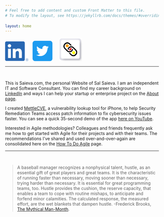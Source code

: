 ```yaml
---
# Feel free to add content and custom Front Matter to this file.
# To modify the layout, see https://jekyllrb.com/docs/themes/#overriding-theme-defaults

layout: home
---
```

[<img src="/images/LI-In-Bug.png" title="Goto Saieva on LinkedIn" height="15%" width="15%" style="padding-right:10px">](https://www.LinkedIn.com/in/saieva)
[<img src="/images/Twittersocialicons-roundedsquare-blue.png" title="Goto @saieva on Twitter" height="13%" width="13%" style="padding-right:17px">](https://www.Twitter.com/saieva)
[<img src="/images/MettleCVE-150x150px.png" title="Goto WebMettle Systems on LinkedIn" height="15%" width="15%">](https://www.LinkedIn.com/company/WebMettle/posts/?feedView=images)

---

<br>

This is Saieva.com, the personal Website of Sal Saieva. I am an independent IT and Software Consultant.
You can find my career background on [LinkedIn][SalSaievaLinkedInURL] and ways I can help your startup or
enterprise project on the [About page][SalSaievaAboutURL].

I created [MettleCVE][MettleCVEAppURL], a vulnerability lookup tool for iPhone, to help Security Remediation Teams access patch information
to fix cybersecurity issues faster. You can see a quick 35-second demo of the app [here on YouTube][MettleCVEYouTubeDemoURL].

Interested in Agile methodologies? Colleagues and friends frequently ask me how to get started with Agile for their
projects and with their teams. The recommendations I've shared and used over-and-over-again are consolidated here on
the [How To Do Agile][HowToDoAgileURL] page.

---

<br>

> A baseball manager recognizes a nonphysical talent, hustle, as an essential gift of great players and great teams.
> It is the characteristic of running faster than necessary, moving sooner than necessary, trying harder than necessary.
> It is essential for great programming teams, too. Hustle provides the cushion, the reserve capacity, that enables a
> team to cope with routine mishaps, to anticipate and forfend minor calamities. The calculated response, the measured effort,
> are the wet blankets that dampen hustle. -Frederick Brooks, [The Mythical Man-Month][MythicalManMonthURL].

[SalSaievaAboutURL]: https://www.saieva.com/about
[HowToDoAgileURL]: https://www.saieva.com/agile
[SalSaievaLinkedInURL]: https://www.LinkedIn.com/in/Saieva
[MettleCVEAppURL]: https://apps.apple.com/us/app/mettlecve/id1555613958
[MythicalManMonthURL]: https://smile.amazon.com/dp/B00B8USS14/ref=cm_sw_r_tw_dp_K3DZW88D1T726NP8QQX4
[MettleCVEYouTubeDemoURL]: https://www.youtube.com/watch?v=1yEPwOJVhMo
